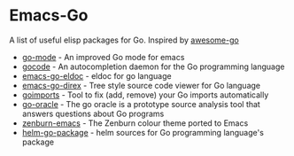 # Emacs-Go

A list of useful elisp packages for Go. Inspired by [awesome-go](https://github.com/avelino/awesome-go)

* [go-mode](https://github.com/dominikh/go-mode.el) - An improved Go mode for emacs
* [gocode](https://github.com/nsf/gocode) - An autocompletion daemon for the Go programming language
* [emacs-go-eldoc](https://github.com/syohex/emacs-go-eldoc) - eldoc for go language
* [emacs-go-direx](https://github.com/syohex/emacs-go-direx) - Tree style source code viewer for Go language
* [goimports](https://github.com/bradfitz/goimports) - Tool to fix (add, remove) your Go imports automatically
* [go-oracle](https://code.google.com/p/go/source/browse?repo=tools#hg%2Foracle) - The go oracle is a prototype source analysis tool that answers questions about Go programs
* [zenburn-emacs](https://github.com/bbatsov/zenburn-emacs) - The Zenburn colour theme ported to Emacs
* [helm-go-package](https://github.com/yasuyk/helm-go-package) - helm sources for Go programming language's package
